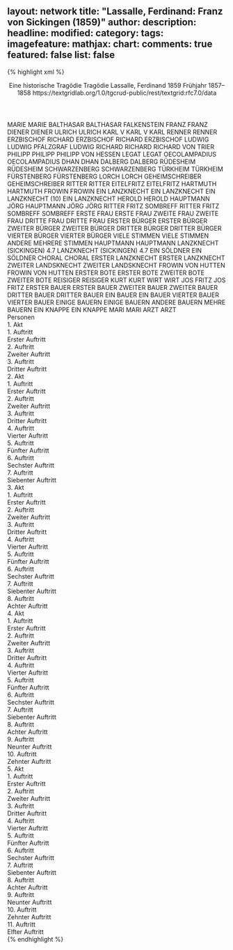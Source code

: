 layout: network
title: "Lassalle, Ferdinand: Franz von Sickingen (1859)"
author:
description:
headline:
modified:
category:
tags:
imagefeature:
mathjax:
chart:
comments: true
featured: false
list: false
---
{% highlight xml %}
<?xml-model href="https://raw.githubusercontent.com/DLiNa/project/master/rules/lina.rnc"?><?xml-model href="https://raw.githubusercontent.com/DLiNa/project/master/rules/lina.sch"?>
<play xmlns="http://lina.digital">
  <header>
    <title>Franz von Sickingen</title>
    <subtitle>Eine historische Tragödie</subtitle>
    <genretitle>Tragödie</genretitle>
    <author>Lassalle, Ferdinand</author>
    <date type="print" when="1859">1859</date>
    <date type="premiere"/>
    <date type="written" when="1858">Frühjahr 1857–1858</date>
    <source>https://textgridlab.org/1.0/tgcrud-public/rest/textgrid:rfc7.0/data</source>
  </header>
  <personae>
    <character>
      <name>MARIE</name>
      <alias xml:id="marie">
        <name>MARIE</name>
      </alias>
    </character>
    <character>
      <name>BALTHASAR</name>
      <alias xml:id="balthasar">
        <name>BALTHASAR</name>
      </alias>
      <alias xml:id="falkenstein">
        <name>FALKENSTEIN</name>
      </alias>
    </character>
    <character>
      <name>FRANZ</name>
      <alias xml:id="franz">
        <name>FRANZ</name>
      </alias>
    </character>
    <character>
      <name>DIENER</name>
      <alias xml:id="diener">
        <name>DIENER</name>
      </alias>
    </character>
    <character>
      <name>ULRICH</name>
      <alias xml:id="ulrich">
        <name>ULRICH</name>
      </alias>
    </character>
    <character>
      <name>KARL V</name>
      <alias xml:id="karl_v">
        <name>KARL V</name>
      </alias>
      <alias xml:id="karl">
        <name>KARL</name>
      </alias>
    </character>
    <character>
      <name>RENNER</name>
      <alias xml:id="renner">
        <name>RENNER</name>
      </alias>
    </character>
    <character>
      <name>ERZBISCHOF RICHARD</name>
      <alias xml:id="erzbischof_richard">
        <name>ERZBISCHOF RICHARD</name>
      </alias>
      <alias xml:id="erzbischof">
        <name>ERZBISCHOF</name>
      </alias>
    </character>
    <character>
      <name>LUDWIG</name>
      <alias xml:id="ludwig">
        <name>LUDWIG</name>
      </alias>
      <alias xml:id="pfalzgraf_ludwig">
        <name>PFALZGRAF LUDWIG</name>
      </alias>
    </character>
    <character>
      <name>RICHARD</name>
      <alias xml:id="richard">
        <name>RICHARD</name>
      </alias>
      <alias xml:id="richard_von_trier">
        <name>RICHARD VON TRIER</name>
      </alias>
    </character>
    <character>
      <name>PHILIPP</name>
      <alias xml:id="philipp">
        <name>PHILIPP</name>
      </alias>
      <alias xml:id="philipp_von_hessen">
        <name>PHILIPP VON HESSEN</name>
      </alias>
    </character>
    <character>
      <name>LEGAT</name>
      <alias xml:id="legat">
        <name>LEGAT</name>
      </alias>
    </character>
    <character>
      <name>OECOLAMPADIUS</name>
      <alias xml:id="oecolampadius">
        <name>OECOLAMPADIUS</name>
      </alias>
    </character>
    <character>
      <name>DHAN</name>
      <alias xml:id="dhan">
        <name>DHAN</name>
      </alias>
    </character>
    <character>
      <name>DALBERG</name>
      <alias xml:id="dalberg">
        <name>DALBERG</name>
      </alias>
    </character>
    <character>
      <name>RÜDESHEIM</name>
      <alias xml:id="rüdesheim">
        <name>RÜDESHEIM</name>
      </alias>
    </character>
    <character>
      <name>SCHWARZENBERG</name>
      <alias xml:id="schwarzenberg">
        <name>SCHWARZENBERG</name>
      </alias>
    </character>
    <character>
      <name>TÜRKHEIM</name>
      <alias xml:id="türkheim">
        <name>TÜRKHEIM</name>
      </alias>
    </character>
    <character>
      <name>FÜRSTENBERG</name>
      <alias xml:id="fürstenberg">
        <name>FÜRSTENBERG</name>
      </alias>
    </character>
    <character>
      <name>LORCH</name>
      <alias xml:id="lorch">
        <name>LORCH</name>
      </alias>
    </character>
    <character>
      <name>GEHEIMSCHREIBER</name>
      <alias xml:id="geheimschreiber">
        <name>GEHEIMSCHREIBER</name>
      </alias>
    </character>
    <character>
      <name>RITTER</name>
      <alias xml:id="ritter">
        <name>RITTER</name>
      </alias>
    </character>
    <character>
      <name>EITELFRITZ</name>
      <alias xml:id="eitelfritz">
        <name>EITELFRITZ</name>
      </alias>
    </character>
    <character>
      <name>HARTMUTH</name>
      <alias xml:id="hartmuth">
        <name>HARTMUTH</name>
      </alias>
    </character>
    <character>
      <name>FROWIN</name>
      <alias xml:id="frowin">
        <name>FROWIN</name>
      </alias>
    </character>
    <character>
      <name>EIN LANZKNECHT</name>
      <alias xml:id="ein_lanzknecht">
        <name>EIN LANZKNECHT</name>
      </alias>
    </character>
    <character>
      <name>EIN LANZKNECHT (10)</name>
      <alias xml:id="lanzknecht_10">
        <name>EIN LANZKNECHT</name>
      </alias>
    </character>
    <character>
      <name>HEROLD</name>
      <alias xml:id="herold">
        <name>HEROLD</name>
      </alias>
    </character>
    <character>
      <name>HAUPTMANN JÖRG</name>
      <alias xml:id="hauptmann_jörg">
        <name>HAUPTMANN JÖRG</name>
      </alias>
      <alias xml:id="jörg">
        <name>JÖRG</name>
      </alias>
    </character>
    <character>
      <name>RITTER FRITZ SOMBREFF</name>
      <alias xml:id="ritter_fritz_sombreff">
        <name>RITTER FRITZ SOMBREFF</name>
      </alias>
      <alias xml:id="sombreff">
        <name>SOMBREFF</name>
      </alias>
    </character>
    <character>
      <name>ERSTE FRAU</name>
      <alias xml:id="erste_frau">
        <name>ERSTE FRAU</name>
      </alias>
    </character>
    <character>
      <name>ZWEITE FRAU</name>
      <alias xml:id="zweite_frau">
        <name>ZWEITE FRAU</name>
      </alias>
    </character>
    <character>
      <name>DRITTE FRAU</name>
      <alias xml:id="dritte_frau">
        <name>DRITTE FRAU</name>
      </alias>
    </character>
    <character>
      <name>ERSTER BÜRGER</name>
      <alias xml:id="erster_bürger">
        <name>ERSTER BÜRGER</name>
      </alias>
    </character>
    <character>
      <name>ZWEITER BÜRGER</name>
      <alias xml:id="zweiter_bürger">
        <name>ZWEITER BÜRGER</name>
      </alias>
    </character>
    <character>
      <name>DRITTER BÜRGER</name>
      <alias xml:id="dritter_bürger">
        <name>DRITTER BÜRGER</name>
      </alias>
    </character>
    <character>
      <name>VIERTER BÜRGER</name>
      <alias xml:id="vierter_bürger">
        <name>VIERTER BÜRGER</name>
      </alias>
    </character>
    <character>
      <name>VIELE STIMMEN</name>
      <alias xml:id="viele_stimmen">
        <name>VIELE STIMMEN</name>
      </alias>
      <alias xml:id="andere">
        <name>ANDERE</name>
      </alias>
      <alias xml:id="mehrere_stimmen">
        <name>MEHRERE STIMMEN</name>
      </alias>
    </character>
    <character>
      <name>HAUPTMANN</name>
      <alias xml:id="hauptmann">
        <name>HAUPTMANN</name>
      </alias>
    </character>
    <character>
      <name>LANZKNECHT (SICKINGEN) 4.7</name>
      <alias xml:id="lanzknecht_sickingen_4_7">
        <name>LANZKNECHT (SICKINGEN) 4.7</name>
      </alias>
    </character>
    <character>
      <name>EIN SÖLDNER</name>
      <alias xml:id="ein_söldner">
        <name>EIN SÖLDNER</name>
      </alias>
    </character>
    <character>
      <name>CHORAL</name>
      <alias xml:id="choral">
        <name>CHORAL</name>
      </alias>
    </character>
    <character>
      <name>ERSTER LANZKNECHT</name>
      <alias xml:id="erster_lanzknecht">
        <name>ERSTER LANZKNECHT</name>
      </alias>
    </character>
    <character>
      <name>ZWEITER LANDSKNECHT</name>
      <alias xml:id="zweiter_landsknecht">
        <name>ZWEITER LANDSKNECHT</name>
      </alias>
    </character>
    <character>
      <name>FROWIN VON HUTTEN</name>
      <alias xml:id="frowin_von_hutten">
        <name>FROWIN VON HUTTEN</name>
      </alias>
    </character>
    <character>
      <name>ERSTER BOTE</name>
      <alias xml:id="erster_bote">
        <name>ERSTER BOTE</name>
      </alias>
    </character>
    <character>
      <name>ZWEITER BOTE</name>
      <alias xml:id="zweiter_bote">
        <name>ZWEITER BOTE</name>
      </alias>
    </character>
    <character>
      <name>REISIGER</name>
      <alias xml:id="reisiger">
        <name>REISIGER</name>
      </alias>
    </character>
    <character>
      <name>KURT</name>
      <alias xml:id="kurt">
        <name>KURT</name>
      </alias>
    </character>
    <character>
      <name>WIRT</name>
      <alias xml:id="wirt">
        <name>WIRT</name>
      </alias>
    </character>
    <character>
      <name>JOS FRITZ</name>
      <alias xml:id="jos_fritz">
        <name>JOS FRITZ</name>
      </alias>
    </character>
    <character>
      <name>ERSTER BAUER</name>
      <alias xml:id="erster_bauer">
        <name>ERSTER BAUER</name>
      </alias>
    </character>
    <character>
      <name>ZWEITER BAUER</name>
      <alias xml:id="zweiter_bauer">
        <name>ZWEITER BAUER</name>
      </alias>
    </character>
    <character>
      <name>DRITTER BAUER</name>
      <alias xml:id="dritter_bauer">
        <name>DRITTER BAUER</name>
      </alias>
    </character>
    <character>
      <name>EIN BAUER</name>
      <alias xml:id="ein_bauer">
        <name>EIN BAUER</name>
      </alias>
    </character>
    <character>
      <name>VIERTER BAUER</name>
      <alias xml:id="vierter_bauer">
        <name>VIERTER BAUER</name>
      </alias>
    </character>
    <character>
      <name>EINIGE BAUERN</name>
      <alias xml:id="einige_bauern">
        <name>EINIGE BAUERN</name>
      </alias>
      <alias xml:id="andere_bauern">
        <name>ANDERE BAUERN</name>
      </alias>
      <alias xml:id="mehre_bauern">
        <name>MEHRE BAUERN</name>
      </alias>
    </character>
    <character>
      <name>EIN KNAPPE</name>
      <alias xml:id="ein_knappe">
        <name>EIN KNAPPE</name>
      </alias>
    </character>
    <character>
      <name>MARI</name>
      <alias xml:id="mari">
        <name>MARI</name>
      </alias>
    </character>
    <character>
      <name>ARZT</name>
      <alias xml:id="arzt">
        <name>ARZT</name>
      </alias>
    </character>
  </personae>
  <text>
    <div>
      <head>Personen</head>
    </div>
    <div>
      <head>1. Akt</head>
      <div>
        <head>1. Auftritt</head>
        <div>
          <head>Erster Auftritt</head>
          <sp who="#marie">
            <amount n="18" unit="speech_acts"/>
            <amount n="494" unit="words"/>
            <amount n="68" unit="lines"/>
            <amount n="2639" unit="chars"/>
          </sp>
          <sp who="#balthasar">
            <amount n="17" unit="speech_acts"/>
            <amount n="1772" unit="words"/>
            <amount n="236" unit="lines"/>
            <amount n="9509" unit="chars"/>
          </sp>
          <sp who="#franz">
            <amount n="1" unit="speech_acts"/>
            <amount n="12" unit="words"/>
            <amount n="2" unit="lines"/>
            <amount n="72" unit="chars"/>
          </sp>
        </div>
      </div>
      <div>
        <head>2. Auftritt</head>
        <div>
          <head>Zweiter Auftritt</head>
          <sp who="#franz">
            <amount n="14" unit="speech_acts"/>
            <amount n="474" unit="words"/>
            <amount n="72" unit="lines"/>
            <amount n="2593" unit="chars"/>
          </sp>
          <sp who="#marie">
            <amount n="7" unit="speech_acts"/>
            <amount n="135" unit="words"/>
            <amount n="20" unit="lines"/>
            <amount n="694" unit="chars"/>
          </sp>
          <sp who="#balthasar">
            <amount n="6" unit="speech_acts"/>
            <amount n="309" unit="words"/>
            <amount n="43" unit="lines"/>
            <amount n="1657" unit="chars"/>
          </sp>
          <sp who="#diener">
            <amount n="1" unit="speech_acts"/>
            <amount n="14" unit="words"/>
            <amount n="2" unit="lines"/>
            <amount n="75" unit="chars"/>
          </sp>
        </div>
      </div>
      <div>
        <head>3. Auftritt</head>
        <div>
          <head>Dritter Auftritt</head>
          <sp who="#ulrich">
            <amount n="19" unit="speech_acts"/>
            <amount n="1484" unit="words"/>
            <amount n="206" unit="lines"/>
            <amount n="8158" unit="chars"/>
          </sp>
          <sp who="#franz">
            <amount n="17" unit="speech_acts"/>
            <amount n="1031" unit="words"/>
            <amount n="140" unit="lines"/>
            <amount n="5638" unit="chars"/>
          </sp>
          <sp who="#marie">
            <amount n="6" unit="speech_acts"/>
            <amount n="170" unit="words"/>
            <amount n="23" unit="lines"/>
            <amount n="899" unit="chars"/>
          </sp>
          <sp who="#balthasar">
            <amount n="4" unit="speech_acts"/>
            <amount n="85" unit="words"/>
            <amount n="12" unit="lines"/>
            <amount n="458" unit="chars"/>
          </sp>
        </div>
      </div>
    </div>
    <div>
      <head>2. Akt</head>
      <div>
        <head>1. Auftritt</head>
        <div>
          <head>Erster Auftritt</head>
          <sp who="#karl_v">
            <amount n="1" unit="speech_acts"/>
            <amount n="24" unit="words"/>
            <amount n="4" unit="lines"/>
            <amount n="122" unit="chars"/>
          </sp>
          <sp who="#renner">
            <amount n="1" unit="speech_acts"/>
            <amount n="284" unit="words"/>
            <amount n="38" unit="lines"/>
            <amount n="1518" unit="chars"/>
          </sp>
        </div>
      </div>
      <div>
        <head>2. Auftritt</head>
        <div>
          <head>Zweiter Auftritt</head>
          <sp who="#franz">
            <amount n="17" unit="speech_acts"/>
            <amount n="912" unit="words"/>
            <amount n="126" unit="lines"/>
            <amount n="4938" unit="chars"/>
          </sp>
          <sp who="#renner">
            <amount n="17" unit="speech_acts"/>
            <amount n="1361" unit="words"/>
            <amount n="185" unit="lines"/>
            <amount n="7369" unit="chars"/>
          </sp>
        </div>
      </div>
      <div>
        <head>3. Auftritt</head>
        <div>
          <head>Dritter Auftritt</head>
          <sp who="#renner">
            <amount n="2" unit="speech_acts"/>
            <amount n="52" unit="words"/>
            <amount n="9" unit="lines"/>
            <amount n="310" unit="chars"/>
          </sp>
          <sp who="#erzbischof_richard">
            <amount n="1" unit="speech_acts"/>
            <amount n="67" unit="words"/>
            <amount n="11" unit="lines"/>
            <amount n="377" unit="chars"/>
          </sp>
        </div>
      </div>
      <div>
        <head>4. Auftritt</head>
        <div>
          <head>Vierter Auftritt</head>
          <sp who="#franz">
            <amount n="1" unit="speech_acts"/>
            <amount n="18" unit="words"/>
            <amount n="2" unit="lines"/>
            <amount n="92" unit="chars"/>
          </sp>
          <sp who="#ludwig">
            <amount n="1" unit="speech_acts"/>
            <amount n="30" unit="words"/>
            <amount n="4" unit="lines"/>
            <amount n="164" unit="chars"/>
          </sp>
          <sp who="#richard">
            <amount n="7" unit="speech_acts"/>
            <amount n="442" unit="words"/>
            <amount n="58" unit="lines"/>
            <amount n="2440" unit="chars"/>
          </sp>
          <sp who="#philipp">
            <amount n="6" unit="speech_acts"/>
            <amount n="76" unit="words"/>
            <amount n="11" unit="lines"/>
            <amount n="397" unit="chars"/>
          </sp>
        </div>
      </div>
      <div>
        <head>5. Auftritt</head>
        <div>
          <head>Fünfter Auftritt</head>
          <sp who="#renner">
            <amount n="3" unit="speech_acts"/>
            <amount n="85" unit="words"/>
            <amount n="13" unit="lines"/>
            <amount n="461" unit="chars"/>
          </sp>
          <sp who="#richard">
            <amount n="5" unit="speech_acts"/>
            <amount n="222" unit="words"/>
            <amount n="30" unit="lines"/>
            <amount n="1196" unit="chars"/>
          </sp>
          <sp who="#philipp">
            <amount n="1" unit="speech_acts"/>
            <amount n="18" unit="words"/>
            <amount n="3" unit="lines"/>
            <amount n="103" unit="chars"/>
          </sp>
          <sp who="#ludwig">
            <amount n="3" unit="speech_acts"/>
            <amount n="32" unit="words"/>
            <amount n="5" unit="lines"/>
            <amount n="153" unit="chars"/>
          </sp>
          <sp who="#franz">
            <amount n="1" unit="speech_acts"/>
            <amount n="39" unit="words"/>
            <amount n="5" unit="lines"/>
            <amount n="200" unit="chars"/>
          </sp>
        </div>
      </div>
      <div>
        <head>6. Auftritt</head>
        <div>
          <head>Sechster Auftritt</head>
          <sp who="#karl">
            <amount n="28" unit="speech_acts"/>
            <amount n="1674" unit="words"/>
            <amount n="226" unit="lines"/>
            <amount n="9258" unit="chars"/>
          </sp>
          <sp who="#franz">
            <amount n="26" unit="speech_acts"/>
            <amount n="2208" unit="words"/>
            <amount n="301" unit="lines"/>
            <amount n="12332" unit="chars"/>
          </sp>
        </div>
      </div>
      <div>
        <head>7. Auftritt</head>
        <div>
          <head>Siebenter Auftritt</head>
          <sp who="#erzbischof_richard">
            <amount n="1" unit="speech_acts"/>
            <amount n="10" unit="words"/>
            <amount n="1" unit="lines"/>
            <amount n="44" unit="chars"/>
          </sp>
          <sp who="#legat">
            <amount n="17" unit="speech_acts"/>
            <amount n="1097" unit="words"/>
            <amount n="149" unit="lines"/>
            <amount n="6142" unit="chars"/>
          </sp>
          <sp who="#erzbischof">
            <amount n="17" unit="speech_acts"/>
            <amount n="630" unit="words"/>
            <amount n="81" unit="lines"/>
            <amount n="3389" unit="chars"/>
          </sp>
        </div>
      </div>
    </div>
    <div>
      <head>3. Akt</head>
      <div>
        <head>1. Auftritt</head>
        <div>
          <head>Erster Auftritt</head>
          <sp who="#ulrich">
            <amount n="1" unit="speech_acts"/>
            <amount n="437" unit="words"/>
            <amount n="60" unit="lines"/>
            <amount n="2453" unit="chars"/>
          </sp>
        </div>
      </div>
      <div>
        <head>2. Auftritt</head>
        <div>
          <head>Zweiter Auftritt</head>
          <sp who="#marie">
            <amount n="5" unit="speech_acts"/>
            <amount n="194" unit="words"/>
            <amount n="28" unit="lines"/>
            <amount n="1048" unit="chars"/>
          </sp>
          <sp who="#ulrich">
            <amount n="5" unit="speech_acts"/>
            <amount n="133" unit="words"/>
            <amount n="19" unit="lines"/>
            <amount n="679" unit="chars"/>
          </sp>
        </div>
      </div>
      <div>
        <head>3. Auftritt</head>
        <div>
          <head>Dritter Auftritt</head>
          <sp who="#ulrich">
            <amount n="5" unit="speech_acts"/>
            <amount n="214" unit="words"/>
            <amount n="30" unit="lines"/>
            <amount n="1318" unit="chars"/>
          </sp>
          <sp who="#oecolampadius">
            <amount n="4" unit="speech_acts"/>
            <amount n="132" unit="words"/>
            <amount n="20" unit="lines"/>
            <amount n="757" unit="chars"/>
          </sp>
        </div>
      </div>
      <div>
        <head>4. Auftritt</head>
        <div>
          <head>Vierter Auftritt</head>
          <sp who="#oecolampadius">
            <amount n="2" unit="speech_acts"/>
            <amount n="59" unit="words"/>
            <amount n="8" unit="lines"/>
            <amount n="311" unit="chars"/>
          </sp>
          <sp who="#marie">
            <amount n="1" unit="speech_acts"/>
            <amount n="27" unit="words"/>
            <amount n="3" unit="lines"/>
            <amount n="137" unit="chars"/>
          </sp>
        </div>
      </div>
      <div>
        <head>5. Auftritt</head>
        <div>
          <head>Fünfter Auftritt</head>
          <sp who="#franz">
            <amount n="27" unit="speech_acts"/>
            <amount n="2523" unit="words"/>
            <amount n="342" unit="lines"/>
            <amount n="13800" unit="chars"/>
          </sp>
          <sp who="#ulrich">
            <amount n="27" unit="speech_acts"/>
            <amount n="1285" unit="words"/>
            <amount n="181" unit="lines"/>
            <amount n="7072" unit="chars"/>
          </sp>
        </div>
      </div>
      <div>
        <head>6. Auftritt</head>
        <div>
          <head>Sechster Auftritt</head>
          <sp who="#marie">
            <amount n="22" unit="speech_acts"/>
            <amount n="1560" unit="words"/>
            <amount n="211" unit="lines"/>
            <amount n="8278" unit="chars"/>
          </sp>
          <sp who="#ulrich">
            <amount n="21" unit="speech_acts"/>
            <amount n="2373" unit="words"/>
            <amount n="327" unit="lines"/>
            <amount n="13523" unit="chars"/>
          </sp>
        </div>
      </div>
      <div>
        <head>7. Auftritt</head>
        <div>
          <head>Siebenter Auftritt</head>
          <sp who="#franz">
            <amount n="15" unit="speech_acts"/>
            <amount n="1063" unit="words"/>
            <amount n="147" unit="lines"/>
            <amount n="5898" unit="chars"/>
          </sp>
          <sp who="#dhan">
            <amount n="1" unit="speech_acts"/>
            <amount n="3" unit="words"/>
            <amount n="1" unit="lines"/>
            <amount n="15" unit="chars"/>
          </sp>
          <sp who="#dalberg">
            <amount n="4" unit="speech_acts"/>
            <amount n="41" unit="words"/>
            <amount n="6" unit="lines"/>
            <amount n="204" unit="chars"/>
          </sp>
          <sp who="#franz #dhan #dalberg #rüdesheim #schwarzenberg #türkheim #falkenstein #fürstenberg #lorch">
            <amount n="10" unit="speech_acts"/>
            <amount n="97" unit="words"/>
            <amount n="16" unit="lines"/>
            <amount n="515" unit="chars"/>
          </sp>
          <sp who="#rüdesheim">
            <amount n="3" unit="speech_acts"/>
            <amount n="42" unit="words"/>
            <amount n="6" unit="lines"/>
            <amount n="232" unit="chars"/>
          </sp>
          <sp who="#schwarzenberg">
            <amount n="3" unit="speech_acts"/>
            <amount n="25" unit="words"/>
            <amount n="5" unit="lines"/>
            <amount n="148" unit="chars"/>
          </sp>
          <sp who="#türkheim">
            <amount n="1" unit="speech_acts"/>
            <amount n="8" unit="words"/>
            <amount n="1" unit="lines"/>
            <amount n="42" unit="chars"/>
          </sp>
          <sp who="#dhan #falkenstein">
            <amount n="1" unit="speech_acts"/>
            <amount n="8" unit="words"/>
            <amount n="1" unit="lines"/>
            <amount n="39" unit="chars"/>
          </sp>
          <sp who="#fürstenberg">
            <amount n="4" unit="speech_acts"/>
            <amount n="87" unit="words"/>
            <amount n="12" unit="lines"/>
            <amount n="479" unit="chars"/>
          </sp>
          <sp who="#lorch">
            <amount n="2" unit="speech_acts"/>
            <amount n="19" unit="words"/>
            <amount n="3" unit="lines"/>
            <amount n="116" unit="chars"/>
          </sp>
        </div>
      </div>
      <div>
        <head>8. Auftritt</head>
        <div>
          <head>Achter Auftritt</head>
          <sp who="#balthasar">
            <amount n="6" unit="speech_acts"/>
            <amount n="307" unit="words"/>
            <amount n="44" unit="lines"/>
            <amount n="1709" unit="chars"/>
          </sp>
          <sp who="#franz">
            <amount n="6" unit="speech_acts"/>
            <amount n="246" unit="words"/>
            <amount n="34" unit="lines"/>
            <amount n="1361" unit="chars"/>
          </sp>
          <sp who="#balthasar #franz">
            <amount n="1" unit="speech_acts"/>
            <amount n="16" unit="words"/>
            <amount n="2" unit="lines"/>
            <amount n="91" unit="chars"/>
          </sp>
        </div>
      </div>
    </div>
    <div>
      <head>4. Akt</head>
      <div>
        <head>1. Auftritt</head>
        <div>
          <head>Erster Auftritt</head>
          <sp who="#geheimschreiber">
            <amount n="2" unit="speech_acts"/>
            <amount n="57" unit="words"/>
            <amount n="8" unit="lines"/>
            <amount n="328" unit="chars"/>
          </sp>
          <sp who="#ritter">
            <amount n="14" unit="speech_acts"/>
            <amount n="938" unit="words"/>
            <amount n="127" unit="lines"/>
            <amount n="5263" unit="chars"/>
          </sp>
          <sp who="#ludwig">
            <amount n="13" unit="speech_acts"/>
            <amount n="436" unit="words"/>
            <amount n="59" unit="lines"/>
            <amount n="2392" unit="chars"/>
          </sp>
        </div>
      </div>
      <div>
        <head>2. Auftritt</head>
        <div>
          <head>Zweiter Auftritt</head>
          <sp who="#eitelfritz">
            <amount n="11" unit="speech_acts"/>
            <amount n="298" unit="words"/>
            <amount n="41" unit="lines"/>
            <amount n="1609" unit="chars"/>
          </sp>
          <sp who="#fürstenberg">
            <amount n="11" unit="speech_acts"/>
            <amount n="169" unit="words"/>
            <amount n="24" unit="lines"/>
            <amount n="924" unit="chars"/>
          </sp>
          <sp who="#hartmuth">
            <amount n="4" unit="speech_acts"/>
            <amount n="43" unit="words"/>
            <amount n="7" unit="lines"/>
            <amount n="219" unit="chars"/>
          </sp>
          <sp who="#eitelfritz #fürstenberg #hartmuth #frowin">
            <amount n="1" unit="speech_acts"/>
            <amount n="6" unit="words"/>
            <amount n="2" unit="lines"/>
            <amount n="28" unit="chars"/>
          </sp>
          <sp who="#frowin">
            <amount n="11" unit="speech_acts"/>
            <amount n="289" unit="words"/>
            <amount n="38" unit="lines"/>
            <amount n="1455" unit="chars"/>
          </sp>
        </div>
      </div>
      <div>
        <head>3. Auftritt</head>
        <div>
          <head>Dritter Auftritt</head>
          <sp who="#franz">
            <amount n="3" unit="speech_acts"/>
            <amount n="52" unit="words"/>
            <amount n="8" unit="lines"/>
            <amount n="261" unit="chars"/>
          </sp>
          <sp who="#franz #fürstenberg #eitelfritz #ein_lanzknecht">
            <amount n="1" unit="speech_acts"/>
            <amount n="4" unit="words"/>
            <amount n="1" unit="lines"/>
            <amount n="27" unit="chars"/>
          </sp>
          <sp who="#fürstenberg">
            <amount n="1" unit="speech_acts"/>
            <amount n="8" unit="words"/>
            <amount n="2" unit="lines"/>
            <amount n="45" unit="chars"/>
          </sp>
          <sp who="#eitelfritz">
            <amount n="1" unit="speech_acts"/>
            <amount n="7" unit="words"/>
            <amount n="2" unit="lines"/>
            <amount n="44" unit="chars"/>
          </sp>
          <sp who="#ein_lanzknecht">
            <amount n="1" unit="speech_acts"/>
            <amount n="14" unit="words"/>
            <amount n="3" unit="lines"/>
            <amount n="83" unit="chars"/>
          </sp>
        </div>
      </div>
      <div>
        <head>4. Auftritt</head>
        <div>
          <head>Vierter Auftritt</head>
          <sp who="#herold">
            <amount n="5" unit="speech_acts"/>
            <amount n="246" unit="words"/>
            <amount n="35" unit="lines"/>
            <amount n="1374" unit="chars"/>
          </sp>
          <sp who="#franz">
            <amount n="8" unit="speech_acts"/>
            <amount n="332" unit="words"/>
            <amount n="45" unit="lines"/>
            <amount n="1820" unit="chars"/>
          </sp>
          <sp who="#eitelfritz">
            <amount n="3" unit="speech_acts"/>
            <amount n="29" unit="words"/>
            <amount n="4" unit="lines"/>
            <amount n="146" unit="chars"/>
          </sp>
          <sp who="#hauptmann_jörg">
            <amount n="1" unit="speech_acts"/>
            <amount n="1" unit="words"/>
            <amount n="1" unit="lines"/>
            <amount n="5" unit="chars"/>
          </sp>
          <sp who="#herold #franz #eitelfritz #hauptmann_jörg #ritter_fritz_sombreff">
            <amount n="4" unit="speech_acts"/>
            <amount n="27" unit="words"/>
            <amount n="4" unit="lines"/>
            <amount n="151" unit="chars"/>
          </sp>
          <sp who="#ritter_fritz_sombreff">
            <amount n="1" unit="speech_acts"/>
            <amount n="43" unit="words"/>
            <amount n="5" unit="lines"/>
            <amount n="221" unit="chars"/>
          </sp>
        </div>
      </div>
      <div>
        <head>5. Auftritt</head>
        <div>
          <head>Fünfter Auftritt</head>
          <sp who="#erste_frau">
            <amount n="1" unit="speech_acts"/>
            <amount n="7" unit="words"/>
            <amount n="1" unit="lines"/>
            <amount n="39" unit="chars"/>
          </sp>
          <sp who="#zweite_frau">
            <amount n="1" unit="speech_acts"/>
            <amount n="9" unit="words"/>
            <amount n="2" unit="lines"/>
            <amount n="49" unit="chars"/>
          </sp>
          <sp who="#dritte_frau">
            <amount n="1" unit="speech_acts"/>
            <amount n="13" unit="words"/>
            <amount n="2" unit="lines"/>
            <amount n="71" unit="chars"/>
          </sp>
          <sp who="#erster_bürger">
            <amount n="1" unit="speech_acts"/>
            <amount n="11" unit="words"/>
            <amount n="2" unit="lines"/>
            <amount n="57" unit="chars"/>
          </sp>
          <sp who="#zweiter_bürger">
            <amount n="1" unit="speech_acts"/>
            <amount n="12" unit="words"/>
            <amount n="2" unit="lines"/>
            <amount n="75" unit="chars"/>
          </sp>
          <sp who="#dritter_bürger">
            <amount n="2" unit="speech_acts"/>
            <amount n="63" unit="words"/>
            <amount n="8" unit="lines"/>
            <amount n="340" unit="chars"/>
          </sp>
          <sp who="#vierter_bürger">
            <amount n="2" unit="speech_acts"/>
            <amount n="115" unit="words"/>
            <amount n="15" unit="lines"/>
            <amount n="606" unit="chars"/>
          </sp>
          <sp who="#viele_stimmen">
            <amount n="1" unit="speech_acts"/>
            <amount n="3" unit="words"/>
            <amount n="1" unit="lines"/>
            <amount n="18" unit="chars"/>
          </sp>
          <sp who="#andere">
            <amount n="1" unit="speech_acts"/>
            <amount n="2" unit="words"/>
            <amount n="1" unit="lines"/>
            <amount n="11" unit="chars"/>
          </sp>
          <sp who="#erste_frau #zweite_frau #dritte_frau #erster_bürger #zweiter_bürger #dritter_bürger #vierter_bürger #viele_stimmen #andere #mehrere_stimmen">
            <amount n="1" unit="speech_acts"/>
            <amount n="3" unit="words"/>
            <amount n="1" unit="lines"/>
            <amount n="23" unit="chars"/>
          </sp>
          <sp who="#mehrere_stimmen">
            <amount n="1" unit="speech_acts"/>
            <amount n="4" unit="words"/>
            <amount n="1" unit="lines"/>
            <amount n="21" unit="chars"/>
          </sp>
        </div>
      </div>
      <div>
        <head>6. Auftritt</head>
        <div>
          <head>Sechster Auftritt</head>
          <sp who="#richard">
            <amount n="3" unit="speech_acts"/>
            <amount n="58" unit="words"/>
            <amount n="9" unit="lines"/>
            <amount n="335" unit="chars"/>
          </sp>
          <sp who="#richard">
            <amount n="1" unit="speech_acts"/>
            <amount n="7" unit="words"/>
            <amount n="1" unit="lines"/>
            <amount n="35" unit="chars"/>
          </sp>
          <sp who="#vierter_bürger">
            <amount n="1" unit="speech_acts"/>
            <amount n="52" unit="words"/>
            <amount n="7" unit="lines"/>
            <amount n="296" unit="chars"/>
          </sp>
          <sp who="#richard #richard #vierter_bürger">
            <amount n="1" unit="speech_acts"/>
            <amount n="4" unit="words"/>
            <amount n="1" unit="lines"/>
            <amount n="25" unit="chars"/>
          </sp>
        </div>
      </div>
      <div>
        <head>7. Auftritt</head>
        <div>
          <head>Siebenter Auftritt</head>
          <sp who="#hauptmann">
            <amount n="1" unit="speech_acts"/>
            <amount n="25" unit="words"/>
            <amount n="3" unit="lines"/>
            <amount n="134" unit="chars"/>
          </sp>
          <sp who="#richard">
            <amount n="5" unit="speech_acts"/>
            <amount n="261" unit="words"/>
            <amount n="35" unit="lines"/>
            <amount n="1455" unit="chars"/>
          </sp>
          <sp who="#lanzknecht_sickingen_4_7">
            <amount n="1" unit="speech_acts"/>
            <amount n="14" unit="words"/>
            <amount n="2" unit="lines"/>
            <amount n="88" unit="chars"/>
          </sp>
          <sp who="#ein_söldner">
            <amount n="1" unit="speech_acts"/>
            <amount n="4" unit="words"/>
            <amount n="1" unit="lines"/>
            <amount n="18" unit="chars"/>
          </sp>
          <sp who="#dritter_bürger">
            <amount n="1" unit="speech_acts"/>
            <amount n="17" unit="words"/>
            <amount n="2" unit="lines"/>
            <amount n="90" unit="chars"/>
          </sp>
          <sp who="#choral">
            <amount n="2" unit="speech_acts"/>
            <amount n="39" unit="words"/>
            <amount n="12" unit="lines"/>
            <amount n="256" unit="chars"/>
          </sp>
          <sp who="#hauptmann #richard #lanzknecht_sickingen_4_7 #ein_söldner #dritter_bürger #choral">
            <amount n="1" unit="speech_acts"/>
            <amount n="8" unit="words"/>
            <amount n="1" unit="lines"/>
            <amount n="46" unit="chars"/>
          </sp>
        </div>
      </div>
      <div>
        <head>8. Auftritt</head>
        <div>
          <head>Achter Auftritt</head>
          <sp who="#sombreff">
            <amount n="7" unit="speech_acts"/>
            <amount n="87" unit="words"/>
            <amount n="12" unit="lines"/>
            <amount n="436" unit="chars"/>
          </sp>
          <sp who="#erster_lanzknecht">
            <amount n="1" unit="speech_acts"/>
            <amount n="14" unit="words"/>
            <amount n="2" unit="lines"/>
            <amount n="69" unit="chars"/>
          </sp>
          <sp who="#zweiter_landsknecht">
            <amount n="1" unit="speech_acts"/>
            <amount n="5" unit="words"/>
            <amount n="2" unit="lines"/>
            <amount n="23" unit="chars"/>
          </sp>
          <sp who="#ulrich">
            <amount n="5" unit="speech_acts"/>
            <amount n="284" unit="words"/>
            <amount n="38" unit="lines"/>
            <amount n="1606" unit="chars"/>
          </sp>
        </div>
      </div>
      <div>
        <head>9. Auftritt</head>
        <div>
          <head>Neunter Auftritt</head>
          <sp who="#franz">
            <amount n="6" unit="speech_acts"/>
            <amount n="266" unit="words"/>
            <amount n="37" unit="lines"/>
            <amount n="1447" unit="chars"/>
          </sp>
          <sp who="#eitelfritz">
            <amount n="3" unit="speech_acts"/>
            <amount n="33" unit="words"/>
            <amount n="5" unit="lines"/>
            <amount n="169" unit="chars"/>
          </sp>
          <sp who="#fürstenberg">
            <amount n="1" unit="speech_acts"/>
            <amount n="72" unit="words"/>
            <amount n="9" unit="lines"/>
            <amount n="371" unit="chars"/>
          </sp>
          <sp who="#frowin_von_hutten">
            <amount n="1" unit="speech_acts"/>
            <amount n="24" unit="words"/>
            <amount n="4" unit="lines"/>
            <amount n="138" unit="chars"/>
          </sp>
          <sp who="#hauptmann_jörg">
            <amount n="1" unit="speech_acts"/>
            <amount n="35" unit="words"/>
            <amount n="6" unit="lines"/>
            <amount n="209" unit="chars"/>
          </sp>
          <sp who="#jörg">
            <amount n="4" unit="speech_acts"/>
            <amount n="453" unit="words"/>
            <amount n="22" unit="lines"/>
            <amount n="2525" unit="chars"/>
          </sp>
          <sp who="#ein_lanzknecht">
            <amount n="1" unit="speech_acts"/>
            <amount n="47" unit="words"/>
            <amount n="7" unit="lines"/>
            <amount n="254" unit="chars"/>
          </sp>
          <sp who="#franz #eitelfritz #fürstenberg #frowin_von_hutten #hauptmann_jörg #jörg #ein_lanzknecht">
            <amount n="1" unit="speech_acts"/>
            <amount n="3" unit="words"/>
            <amount n="1" unit="lines"/>
            <amount n="18" unit="chars"/>
          </sp>
        </div>
      </div>
      <div>
        <head>10. Auftritt</head>
        <div>
          <head>Zehnter Auftritt</head>
          <sp who="#lanzknecht_10">
            <amount n="1" unit="speech_acts"/>
            <amount n="12" unit="words"/>
            <amount n="2" unit="lines"/>
            <amount n="78" unit="chars"/>
          </sp>
          <sp who="#erster_bote">
            <amount n="1" unit="speech_acts"/>
            <amount n="69" unit="words"/>
            <amount n="9" unit="lines"/>
            <amount n="391" unit="chars"/>
          </sp>
          <sp who="#zweiter_bote">
            <amount n="1" unit="speech_acts"/>
            <amount n="27" unit="words"/>
            <amount n="4" unit="lines"/>
            <amount n="164" unit="chars"/>
          </sp>
          <sp who="#franz">
            <amount n="14" unit="speech_acts"/>
            <amount n="863" unit="words"/>
            <amount n="119" unit="lines"/>
            <amount n="4715" unit="chars"/>
          </sp>
          <sp who="#lanzknecht_10 #erster_bote #zweiter_bote #franz #frowin #reisiger #kurt #fürstenberg #eitelfritz">
            <amount n="4" unit="speech_acts"/>
            <amount n="37" unit="words"/>
            <amount n="5" unit="lines"/>
            <amount n="188" unit="chars"/>
          </sp>
          <sp who="#frowin">
            <amount n="4" unit="speech_acts"/>
            <amount n="64" unit="words"/>
            <amount n="9" unit="lines"/>
            <amount n="350" unit="chars"/>
          </sp>
          <sp who="#reisiger">
            <amount n="2" unit="speech_acts"/>
            <amount n="117" unit="words"/>
            <amount n="16" unit="lines"/>
            <amount n="665" unit="chars"/>
          </sp>
          <sp who="#kurt">
            <amount n="6" unit="speech_acts"/>
            <amount n="232" unit="words"/>
            <amount n="31" unit="lines"/>
            <amount n="1117" unit="chars"/>
          </sp>
          <sp who="#fürstenberg">
            <amount n="3" unit="speech_acts"/>
            <amount n="36" unit="words"/>
            <amount n="5" unit="lines"/>
            <amount n="203" unit="chars"/>
          </sp>
          <sp who="#eitelfritz">
            <amount n="2" unit="speech_acts"/>
            <amount n="18" unit="words"/>
            <amount n="3" unit="lines"/>
            <amount n="106" unit="chars"/>
          </sp>
        </div>
      </div>
    </div>
    <div>
      <head>5. Akt</head>
      <div>
        <head>1. Auftritt</head>
        <div>
          <head>Erster Auftritt</head>
          <sp who="#philipp">
            <amount n="16" unit="speech_acts"/>
            <amount n="681" unit="words"/>
            <amount n="95" unit="lines"/>
            <amount n="3686" unit="chars"/>
          </sp>
          <sp who="#franz">
            <amount n="12" unit="speech_acts"/>
            <amount n="340" unit="words"/>
            <amount n="51" unit="lines"/>
            <amount n="1774" unit="chars"/>
          </sp>
          <sp who="#balthasar">
            <amount n="2" unit="speech_acts"/>
            <amount n="35" unit="words"/>
            <amount n="5" unit="lines"/>
            <amount n="202" unit="chars"/>
          </sp>
          <sp who="#marie">
            <amount n="1" unit="speech_acts"/>
            <amount n="33" unit="words"/>
            <amount n="5" unit="lines"/>
            <amount n="171" unit="chars"/>
          </sp>
        </div>
      </div>
      <div>
        <head>2. Auftritt</head>
        <div>
          <head>Zweiter Auftritt</head>
          <sp who="#franz">
            <amount n="17" unit="speech_acts"/>
            <amount n="511" unit="words"/>
            <amount n="72" unit="lines"/>
            <amount n="2730" unit="chars"/>
          </sp>
          <sp who="#balthasar">
            <amount n="16" unit="speech_acts"/>
            <amount n="1133" unit="words"/>
            <amount n="154" unit="lines"/>
            <amount n="6124" unit="chars"/>
          </sp>
        </div>
      </div>
      <div>
        <head>3. Auftritt</head>
        <div>
          <head>Dritter Auftritt</head>
          <sp who="#wirt">
            <amount n="7" unit="speech_acts"/>
            <amount n="84" unit="words"/>
            <amount n="16" unit="lines"/>
            <amount n="431" unit="chars"/>
          </sp>
          <sp who="#jos_fritz">
            <amount n="13" unit="speech_acts"/>
            <amount n="430" unit="words"/>
            <amount n="66" unit="lines"/>
            <amount n="2231" unit="chars"/>
          </sp>
          <sp who="#erster_bauer">
            <amount n="3" unit="speech_acts"/>
            <amount n="26" unit="words"/>
            <amount n="4" unit="lines"/>
            <amount n="121" unit="chars"/>
          </sp>
          <sp who="#zweiter_bauer">
            <amount n="2" unit="speech_acts"/>
            <amount n="21" unit="words"/>
            <amount n="3" unit="lines"/>
            <amount n="95" unit="chars"/>
          </sp>
          <sp who="#dritter_bauer">
            <amount n="4" unit="speech_acts"/>
            <amount n="29" unit="words"/>
            <amount n="5" unit="lines"/>
            <amount n="144" unit="chars"/>
          </sp>
          <sp who="#ein_bauer">
            <amount n="1" unit="speech_acts"/>
            <amount n="4" unit="words"/>
            <amount n="1" unit="lines"/>
            <amount n="16" unit="chars"/>
          </sp>
          <sp who="#vierter_bauer">
            <amount n="2" unit="speech_acts"/>
            <amount n="11" unit="words"/>
            <amount n="2" unit="lines"/>
            <amount n="54" unit="chars"/>
          </sp>
          <sp who="#einige_bauern">
            <amount n="1" unit="speech_acts"/>
            <amount n="6" unit="words"/>
            <amount n="1" unit="lines"/>
            <amount n="29" unit="chars"/>
          </sp>
          <sp who="#andere_bauern">
            <amount n="1" unit="speech_acts"/>
            <amount n="2" unit="words"/>
            <amount n="1" unit="lines"/>
            <amount n="12" unit="chars"/>
          </sp>
        </div>
      </div>
      <div>
        <head>4. Auftritt</head>
        <div>
          <head>Vierter Auftritt</head>
          <sp who="#ulrich">
            <amount n="26" unit="speech_acts"/>
            <amount n="540" unit="words"/>
            <amount n="88" unit="lines"/>
            <amount n="2944" unit="chars"/>
          </sp>
          <sp who="#jos_fritz">
            <amount n="25" unit="speech_acts"/>
            <amount n="1019" unit="words"/>
            <amount n="143" unit="lines"/>
            <amount n="5401" unit="chars"/>
          </sp>
          <sp who="#wirt">
            <amount n="2" unit="speech_acts"/>
            <amount n="6" unit="words"/>
            <amount n="2" unit="lines"/>
            <amount n="32" unit="chars"/>
          </sp>
          <sp who="#zweiter_bauer">
            <amount n="1" unit="speech_acts"/>
            <amount n="9" unit="words"/>
            <amount n="1" unit="lines"/>
            <amount n="41" unit="chars"/>
          </sp>
          <sp who="#erster_bauer">
            <amount n="2" unit="speech_acts"/>
            <amount n="68" unit="words"/>
            <amount n="9" unit="lines"/>
            <amount n="371" unit="chars"/>
          </sp>
          <sp who="#dritter_bauer">
            <amount n="1" unit="speech_acts"/>
            <amount n="23" unit="words"/>
            <amount n="3" unit="lines"/>
            <amount n="114" unit="chars"/>
          </sp>
          <sp who="#mehre_bauern">
            <amount n="1" unit="speech_acts"/>
            <amount n="16" unit="words"/>
            <amount n="2" unit="lines"/>
            <amount n="88" unit="chars"/>
          </sp>
          <sp who="#andere">
            <amount n="1" unit="speech_acts"/>
            <amount n="3" unit="words"/>
            <amount n="1" unit="lines"/>
            <amount n="10" unit="chars"/>
          </sp>
        </div>
      </div>
      <div>
        <head>5. Auftritt</head>
        <div>
          <head>Fünfter Auftritt</head>
          <sp who="#franz">
            <amount n="1" unit="speech_acts"/>
            <amount n="148" unit="words"/>
            <amount n="19" unit="lines"/>
            <amount n="811" unit="chars"/>
          </sp>
        </div>
      </div>
      <div>
        <head>6. Auftritt</head>
        <div>
          <head>Sechster Auftritt</head>
          <sp who="#balthasar">
            <amount n="7" unit="speech_acts"/>
            <amount n="281" unit="words"/>
            <amount n="38" unit="lines"/>
            <amount n="1499" unit="chars"/>
          </sp>
          <sp who="#franz">
            <amount n="8" unit="speech_acts"/>
            <amount n="326" unit="words"/>
            <amount n="46" unit="lines"/>
            <amount n="1802" unit="chars"/>
          </sp>
          <sp who="#ein_knappe">
            <amount n="1" unit="speech_acts"/>
            <amount n="18" unit="words"/>
            <amount n="2" unit="lines"/>
            <amount n="92" unit="chars"/>
          </sp>
        </div>
      </div>
      <div>
        <head>7. Auftritt</head>
        <div>
          <head>Siebenter Auftritt</head>
          <sp who="#philipp">
            <amount n="3" unit="speech_acts"/>
            <amount n="47" unit="words"/>
            <amount n="7" unit="lines"/>
            <amount n="276" unit="chars"/>
          </sp>
          <sp who="#franz">
            <amount n="6" unit="speech_acts"/>
            <amount n="202" unit="words"/>
            <amount n="30" unit="lines"/>
            <amount n="1068" unit="chars"/>
          </sp>
          <sp who="#marie">
            <amount n="4" unit="speech_acts"/>
            <amount n="55" unit="words"/>
            <amount n="9" unit="lines"/>
            <amount n="274" unit="chars"/>
          </sp>
          <sp who="#balthasar">
            <amount n="1" unit="speech_acts"/>
            <amount n="22" unit="words"/>
            <amount n="3" unit="lines"/>
            <amount n="114" unit="chars"/>
          </sp>
        </div>
      </div>
      <div>
        <head>8. Auftritt</head>
        <div>
          <head>Achter Auftritt</head>
          <sp who="#balthasar">
            <amount n="13" unit="speech_acts"/>
            <amount n="436" unit="words"/>
            <amount n="62" unit="lines"/>
            <amount n="2317" unit="chars"/>
          </sp>
          <sp who="#marie">
            <amount n="11" unit="speech_acts"/>
            <amount n="229" unit="words"/>
            <amount n="37" unit="lines"/>
            <amount n="1239" unit="chars"/>
          </sp>
          <sp who="#mari">
            <amount n="1" unit="speech_acts"/>
            <amount n="2" unit="words"/>
            <amount n="1" unit="lines"/>
            <amount n="7" unit="chars"/>
          </sp>
        </div>
      </div>
      <div>
        <head>9. Auftritt</head>
        <div>
          <head>Neunter Auftritt</head>
          <sp who="#franz">
            <amount n="10" unit="speech_acts"/>
            <amount n="443" unit="words"/>
            <amount n="64" unit="lines"/>
            <amount n="2272" unit="chars"/>
          </sp>
          <sp who="#marie">
            <amount n="2" unit="speech_acts"/>
            <amount n="17" unit="words"/>
            <amount n="3" unit="lines"/>
            <amount n="95" unit="chars"/>
          </sp>
          <sp who="#philipp">
            <amount n="2" unit="speech_acts"/>
            <amount n="60" unit="words"/>
            <amount n="9" unit="lines"/>
            <amount n="332" unit="chars"/>
          </sp>
          <sp who="#arzt">
            <amount n="4" unit="speech_acts"/>
            <amount n="15" unit="words"/>
            <amount n="4" unit="lines"/>
            <amount n="70" unit="chars"/>
          </sp>
          <sp who="#herold">
            <amount n="1" unit="speech_acts"/>
            <amount n="33" unit="words"/>
            <amount n="5" unit="lines"/>
            <amount n="179" unit="chars"/>
          </sp>
        </div>
      </div>
      <div>
        <head>10. Auftritt</head>
        <div>
          <head>Zehnter Auftritt</head>
          <sp who="#pfalzgraf_ludwig">
            <amount n="4" unit="speech_acts"/>
            <amount n="56" unit="words"/>
            <amount n="9" unit="lines"/>
            <amount n="290" unit="chars"/>
          </sp>
          <sp who="#balthasar">
            <amount n="1" unit="speech_acts"/>
            <amount n="5" unit="words"/>
            <amount n="1" unit="lines"/>
            <amount n="29" unit="chars"/>
          </sp>
          <sp who="#franz">
            <amount n="5" unit="speech_acts"/>
            <amount n="301" unit="words"/>
            <amount n="39" unit="lines"/>
            <amount n="1618" unit="chars"/>
          </sp>
          <sp who="#philipp_von_hessen">
            <amount n="1" unit="speech_acts"/>
            <amount n="17" unit="words"/>
            <amount n="2" unit="lines"/>
            <amount n="91" unit="chars"/>
          </sp>
          <sp who="#richard_von_trier">
            <amount n="1" unit="speech_acts"/>
            <amount n="10" unit="words"/>
            <amount n="1" unit="lines"/>
            <amount n="46" unit="chars"/>
          </sp>
          <sp who="#marie">
            <amount n="2" unit="speech_acts"/>
            <amount n="56" unit="words"/>
            <amount n="8" unit="lines"/>
            <amount n="297" unit="chars"/>
          </sp>
        </div>
      </div>
      <div>
        <head>11. Auftritt</head>
        <div>
          <head>Elfter Auftritt</head>
          <sp who="#ulrich">
            <amount n="5" unit="speech_acts"/>
            <amount n="446" unit="words"/>
            <amount n="61" unit="lines"/>
            <amount n="2473" unit="chars"/>
          </sp>
          <sp who="#franz">
            <amount n="4" unit="speech_acts"/>
            <amount n="135" unit="words"/>
            <amount n="15" unit="lines"/>
            <amount n="587" unit="chars"/>
          </sp>
          <sp who="#marie">
            <amount n="1" unit="speech_acts"/>
            <amount n="16" unit="words"/>
            <amount n="2" unit="lines"/>
            <amount n="91" unit="chars"/>
          </sp>
        </div>
      </div>
    </div>
  </text>
</play>
{% endhighlight %}